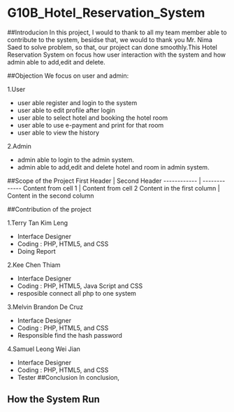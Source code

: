 # G10B_Hotel_Reservation_System

##Introducion
In this project, I would to thank to all my team member able to contribute to the system,
besidse that, we would to thank you Mr. Nima Saed to solve problem, so that, our project 
can done smoothly.This Hotel Reservation System on focus how user interaction with the system and
how admin able to add,edit and delete.

##Objection 
We focus on user and admin:

1.User

 - user able register and login to the system 
 - user able to edit profile after login
 - user able to select hotel and booking the hotel room
 - user able to use e-payment and print for that room
 - user able to view the history 
 
2.Admin 
 
 - admin able to login to the admin system.
 - admin able to add,edit and delete hotel and room in admin system.
 
 ##Scope of the Project
First Header | Second Header
------------ | -------------
Content from cell 1 | Content from cell 2
Content in the first column | Content in the second column 

##Contribution of the project

1.Terry Tan Kim Leng
 - Interface Designer
 - Coding : PHP, HTML5, and CSS
 - Doing Report
 
2.Kee Chen Thiam
 - Interface Designer 
 - Coding : PHP, HTML5, Java Script and CSS
 - resposible connect all php to one system 

3.Melvin Brandon De Cruz
 - Interface Designer
 - Coding : PHP, HTML5, and CSS
 - Responsible find the hash password
 
4.Samuel Leong Wei Jian
 - Interface Designer
 - Coding : PHP, HTML5, and CSS
 - Tester 
##Conclusion
In conclusion,  

## How the System Run
